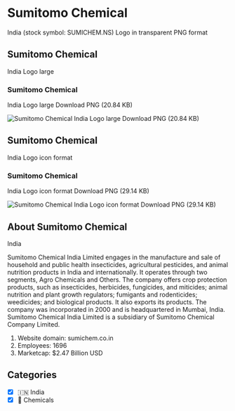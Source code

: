 # Sumitomo Chemical
 India (stock symbol: SUMICHEM.NS) Logo in transparent PNG format

## Sumitomo Chemical
 India Logo large

### Sumitomo Chemical
 India Logo large Download PNG (20.84 KB)

![Sumitomo Chemical
 India Logo large Download PNG (20.84 KB)](/img/orig/SUMICHEM.NS_BIG-1c3f2069.png)

## Sumitomo Chemical
 India Logo icon format

### Sumitomo Chemical
 India Logo icon format Download PNG (29.14 KB)

![Sumitomo Chemical
 India Logo icon format Download PNG (29.14 KB)](/img/orig/SUMICHEM.NS-1147d757.png)

## About Sumitomo Chemical
 India

Sumitomo Chemical India Limited engages in the manufacture and sale of household and public health insecticides, agricultural pesticides, and animal nutrition products in India and internationally. It operates through two segments, Agro Chemicals and Others. The company offers crop protection products, such as insecticides, herbicides, fungicides, and miticides; animal nutrition and plant growth regulators; fumigants and rodenticides; weedicides; and biological products. It also exports its products. The company was incorporated in 2000 and is headquartered in Mumbai, India. Sumitomo Chemical India Limited is a subsidiary of Sumitomo Chemical Company Limited.

1. Website domain: sumichem.co.in
2. Employees: 1696
3. Marketcap: $2.47 Billion USD


## Categories
- [x] 🇮🇳 India
- [x] 🧪 Chemicals
